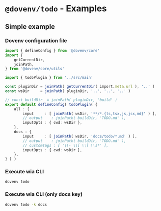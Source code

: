 # `@dovenv/todo` - Examples

## Simple example

### Dovenv configuration file

```ts
import { defineConfig } from '@dovenv/core'
import {
	getCurrentDir,
	joinPath,
} from '@dovenv/core/utils'

import { todoPlugin } from '../src/main'

const pluginDir = joinPath( getCurrentDir( import.meta.url ), '..' )
const wsDir     = joinPath( pluginDir, '..', '..', '..' )

// const buildDir  = joinPath( pluginDir, 'build' )
export default defineConfig( todoPlugin( {
	all : {
		input     : [ joinPath( wsDir, '**/*.{ts,tsx,js,jsx,md}' ) ],
		// output    : joinPath( buildDir, 'TODO.md' ),
		inputOpts : { cwd: wsDir },
	},
	docs : {
		input     : [ joinPath( wsDir, 'docs/todo/*.md' ) ],
		// output    : joinPath( buildDir, 'TODO.md' ),
		// customTags : [ '\\- \\[ \\] \\s*' ],
		inputOpts : { cwd: wsDir },
	},
} ) )

```

### Execute wia CLI

```bash
dovenv todo
```

### Execute wia CLI (only docs key)

```bash
dovenv todo -k docs
```



